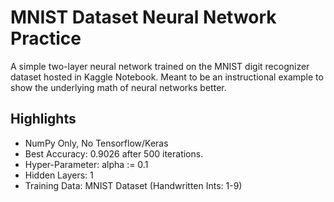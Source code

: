 # MNIST Dataset Neural Network Practice
A simple two-layer neural network trained on the MNIST digit recognizer dataset hosted in Kaggle Notebook. Meant to be an instructional example to show the underlying math of neural networks better.
## Highlights
- NumPy Only, No Tensorflow/Keras
- Best Accuracy: 0.9026 after 500 iterations.
- Hyper-Parameter: alpha := 0.1
- Hidden Layers: 1
- Training Data: MNIST Dataset (Handwritten Ints: 1-9)
